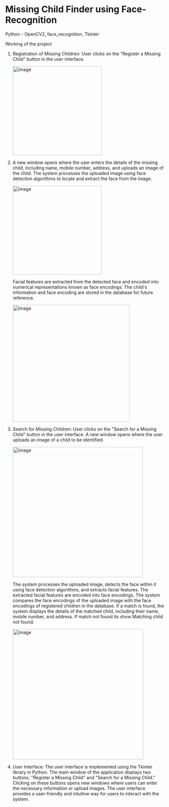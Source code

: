 # Missing Child Finder using Face-Recognition

Python - OpenCV2, face_recognition, Tkinter



Working of the project

1. Registration of Missing Children: User clicks on the "Register a Missing Child" button in the user interface.

   <img width="282" alt="image" class="center" src="https://github.com/mrpiyushkataria/Missing_Child_Finder/assets/57060900/f53e84c2-9d53-406c-a369-7370c4680455">

3. A new window opens where the user enters the details of the missing child, including name, mobile number, address, and uploads an image
   of the child. The system processes the uploaded image using face detection algorithms to locate and extract the face from the image.

   <img width="281" class="center" alt="image" src="https://github.com/mrpiyushkataria/Missing_Child_Finder/assets/57060900/64030737-1bb4-4de4-a3e8-455dfe83e2ed">
   
   Facial features are extracted from the detected face and encoded into numerical representations known as face encodings. The child's
   information and face encoding are stored in the database for future reference.
   
   <img width="370" alt="image" class="center" src="https://github.com/mrpiyushkataria/Missing_Child_Finder/assets/57060900/00f7f41c-0fe6-4da7-8fb2-d16e70ac38a8">


5. Search for Missing Children: User clicks on the "Search for a Missing Child" button in the user interface.
   A new window opens where the user uploads an image of a child to be identified.

   <img width="412" class="center" alt="image" src="https://github.com/mrpiyushkataria/Missing_Child_Finder/assets/57060900/8038c79d-49cc-427c-a257-918e042e6c3a">
  
   The system processes the uploaded image, detects the face within it using face detection algorithms, and extracts facial features. The
   extracted facial features are encoded into face encodings. The system compares the face encodings of the uploaded image with the face
   encodings of registered children in the database. If a match is found, the system displays the details of the matched child, including
   their name, mobile number, and address.
   If match not found its show Matching child not found.

   <img width="413" class="center" alt="image" src="https://github.com/mrpiyushkataria/Missing_Child_Finder/assets/57060900/a6bd0105-affe-4f06-86db-1314f289b20d">


7. User Interface: The user interface is implemented using the Tkinter library in Python. The main window of the application displays two
   buttons: "Register a Missing Child" and "Search for a Missing Child." Clicking on these buttons opens new windows where users can enter
   the necessary information or upload images. The user interface provides a user-friendly and intuitive way for users to interact with the
   system.
